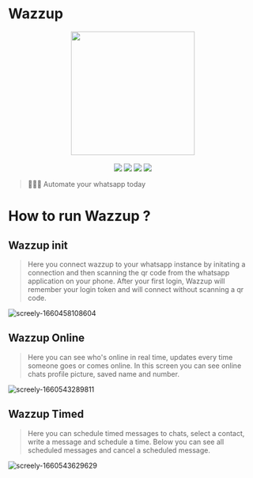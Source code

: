 # Wazzup

<p align=center>
    <img src="https://encrypted-tbn0.gstatic.com/images?q=tbn:ANd9GcSMdnSP0ajaCj_L4vY_1onlcQ44VAg69_VRvg&usqp=CAU" width=250>
  <br>
  <br>
  <img src="https://img.shields.io/badge/License-MIT-yellow.svg">
<img src="https://img.shields.io/badge/License-Apache%202.0-blue.svg">
  <img src="https://img.shields.io/badge/WhatsApp-BOT-brightgreen">
    <img src="https://img.shields.io/badge/automation-bot-red">
</p>

> 👩🏽‍💻 Automate your whatsapp today

# How to run Wazzup ?

## Wazzup init
> Here you connect wazzup to your whatsapp instance by initating a connection and then scanning the qr code from the whatsapp application on your phone. After your first login, Wazzup will remember your login token and will connect without scanning a qr code.


![screely-1660458108604](https://user-images.githubusercontent.com/14940062/184669452-172ef7a8-c047-4eaa-8603-3be0af4de759.png)


## Wazzup Online
> Here you can see who's online in real time, updates every time someone goes or comes online. In this screen you can see online chats profile picture, saved name and number.


![screely-1660543289811](https://user-images.githubusercontent.com/14940062/184669775-8a04a389-c183-44f5-8b9f-1f75461e1e99.png)


## Wazzup Timed
> Here you can schedule timed messages to chats, select a contact, write a message and schedule a time.
Below you can see all scheduled messages and cancel a scheduled message.

![screely-1660543629629](https://user-images.githubusercontent.com/14940062/184669967-89732a84-456a-4516-a369-28674ca8e639.png)






